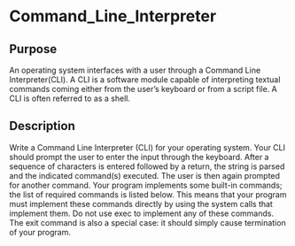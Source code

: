 # Command_Line_Interpreter

## Purpose
An operating system interfaces with a user through a Command Line Interpreter(CLI). A CLI is a software module capable of interpreting textual commands coming either from the user’s keyboard or from a script file. A CLI is often referred to as a shell.

## Description
Write a Command Line Interpreter (CLI) for your operating system.
Your CLI should prompt the user to enter the input through the keyboard.
After a sequence of characters is entered followed by a return, the string is parsed and the indicated command(s) executed. The user is then again prompted for another command.
Your program implements some built-in commands; the list of required commands is listed below. This means that your program must implement these commands directly by using the system calls that implement them. Do not use exec to implement any of these commands. The exit command is also a special case: it should simply cause termination of your program.
